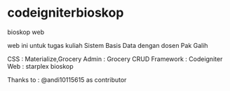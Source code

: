 # codeigniterbioskop
bioskop web

web ini untuk tugas kuliah Sistem Basis Data dengan dosen Pak Galih

CSS : Materialize,Grocery
Admin : Grocery CRUD
Framework : Codeigniter
Web : starplex bioskop

Thanks to :
@andi10115615 as contributor
